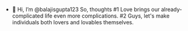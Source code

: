 - 👋 Hi, I’m @balajisgupta123
So, thoughts
#1 Love brings our already-complicated life even more complications.
#2 Guys, let's make individuals both lovers and lovables themselves.
<!---
balajisgupta123/balajisgupta123 is a ✨ special ✨ repository because its `README.md` (this file) appears on your GitHub profile.
You can click the Preview link to take a look at your changes.
--->
